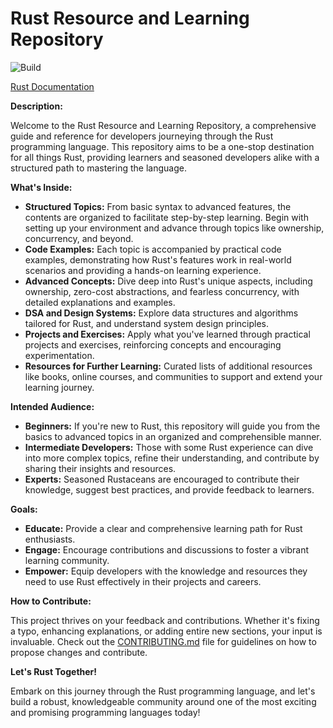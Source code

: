 # Rust Resource and Learning Repository

![Build](https://github.com/nebula-pillars-of-creation/Rust/actions/workflows/deploy.yml/badge.svg)

[Rust Documentation](https://nebula-pillars-of-creation.github.io/Rust/overview.html)

**Description:**

Welcome to the Rust Resource and Learning Repository, a comprehensive guide and reference for developers journeying
through the Rust programming language. This repository aims to be a one-stop destination for all things Rust, providing
learners and seasoned developers alike with a structured path to mastering the language.

**What's Inside:**

- **Structured Topics:** From basic syntax to advanced features, the contents are organized to facilitate step-by-step
  learning. Begin with setting up your environment and advance through topics like ownership, concurrency, and beyond.
- **Code Examples:** Each topic is accompanied by practical code examples, demonstrating how Rust's features work in
  real-world scenarios and providing a hands-on learning experience.
- **Advanced Concepts:** Dive deep into Rust's unique aspects, including ownership, zero-cost abstractions, and fearless
  concurrency, with detailed explanations and examples.
- **DSA and Design Systems:** Explore data structures and algorithms tailored for Rust, and understand system design
  principles.
- **Projects and Exercises:** Apply what you've learned through practical projects and exercises, reinforcing concepts
  and encouraging experimentation.
- **Resources for Further Learning:** Curated lists of additional resources like books, online courses, and communities
  to support and extend your learning journey.

**Intended Audience:**

- **Beginners:** If you're new to Rust, this repository will guide you from the basics to advanced topics in an
  organized and comprehensible manner.
- **Intermediate Developers:** Those with some Rust experience can dive into more complex topics, refine their
  understanding, and contribute by sharing their insights and resources.
- **Experts:** Seasoned Rustaceans are encouraged to contribute their knowledge, suggest best practices, and provide
  feedback to learners.

**Goals:**

- **Educate:** Provide a clear and comprehensive learning path for Rust enthusiasts.
- **Engage:** Encourage contributions and discussions to foster a vibrant learning community.
- **Empower:** Equip developers with the knowledge and resources they need to use Rust effectively in their projects and
  careers.

**How to Contribute:**

This project thrives on your feedback and contributions. Whether it's fixing a typo, enhancing explanations, or adding
entire new sections, your input is invaluable. Check out the [CONTRIBUTING.md](CONTRIBUTING.md) file for guidelines on
how to propose changes and contribute.

**Let's Rust Together!**

Embark on this journey through the Rust programming language, and let's build a robust, knowledgeable community around
one of the most exciting and promising programming languages today!
